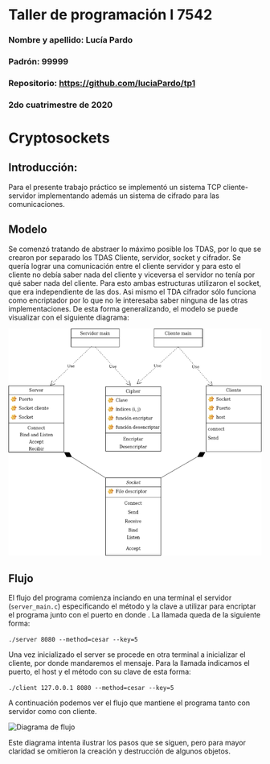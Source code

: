 # Taller de programación I 7542

### Nombre y apellido: Lucía Pardo

### Padrón: 99999

### Repositorio: https://github.com/luciaPardo/tp1

### 2do cuatrimestre de 2020



# Cryptosockets

## Introducción: 

Para el presente trabajo práctico se implementó un sistema TCP cliente-servidor implementando además un sistema de cifrado para las comunicaciones.

## Modelo
 
Se comenzó tratando de abstraer lo máximo posible los TDAS, por lo que se crearon por separado los TDAS Cliente, servidor, socket y cifrador. Se quería lograr una comunicación entre el cliente servidor y para esto el cliente no debía saber nada del cliente y viceversa el servidor no tenía por qué saber nada del cliente. Para esto ambas estructuras utilizaron el socket, que era independiente de las dos. Asi mismo el TDA cifrador sólo funciona como encriptador por lo que no le interesaba saber ninguna de las otras implementaciones. 
De esta forma generalizando, el modelo se puede visualizar con el siguiente diagrama:


![Diagrama clases](Diagramaclases.png)

## Flujo

El flujo del programa comienza inciando en una terminal el servidor (```server_main.c```) especificando el método y la clave a utilizar para encriptar el programa junto con el puerto en donde . La llamada queda de la siguiente forma: 

```./server 8080 --method=cesar --key=5``` 

Una vez inicializado el server se procede en otra terminal a inicializar el cliente, por donde mandaremos el mensaje. Para la llamada indicamos el puerto, el host y el método con su clave de esta forma:

```./client 127.0.0.1 8080 --method=cesar --key=5```

A continuación podemos ver el flujo que mantiene el programa tanto con servidor como con cliente.


![Diagrama de flujo](DiagramaDeFlujo.png)



Este diagrama intenta ilustrar los pasos que se siguen, pero para mayor claridad se omitieron la creación y destrucción de algunos objetos.


